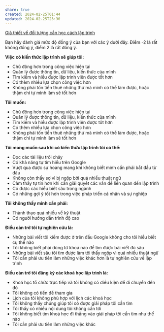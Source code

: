 ```yaml
---
share: true
created: 2024-02-25T01:44
updated: 2024-02-25T23:30
---
```

[Giả thiết về đối tượng cần học cách lập trình](../../../2%20Gi%E1%BA%A3%20thuy%E1%BA%BFt/Gi%E1%BA%A3%20thi%E1%BA%BFt%20v%E1%BB%81%20%C4%91%E1%BB%91i%20t%C6%B0%E1%BB%A3ng%20c%E1%BA%A7n%20h%E1%BB%8Dc%20c%C3%A1ch%20l%E1%BA%ADp%20tr%C3%ACnh.md)


Bạn hãy đánh giá mức độ đồng ý của bạn với các ý dưới đây. Điểm -2 là rất không đồng ý, điểm 2 là rất đồng ý.

**Việc có kiến thức lập trình sẽ giúp tôi:**
- Chủ động hơn trong công việc hiện tại
- Quản lý được thông tin, dữ liệu, kiến thức của mình
- Tìm kiếm và hiểu được lập trình viên được tốt hơn
- Có thêm nhiều lựa chọn công việc hơn
- Không phải tốn tiền thuê những thứ mà mình có thể làm được, hoặc thậm chí tự mình làm sẽ tốt hơn

**Tôi muốn:**
- Chủ động hơn trong công việc hiện tại
- Quản lý được thông tin, dữ liệu, kiến thức của mình
- Tìm kiếm và hiểu được lập trình viên được tốt hơn
- Có thêm nhiều lựa chọn công việc hơn
- Không phải tốn tiền thuê những thứ mà mình có thể làm được, hoặc thậm chí tự mình làm sẽ tốt hơn

**Tôi mong muốn sau khi có kiến thức lập trình tôi có thể:**
- Đọc các tài liệu trôi chảy
- Có khả năng tự tìm hiểu trên Google
- Vượt qua được sự hoang mang khi không biết mình cần phải bắt đầu từ đâu
- Không còn thấy sợ vì bị ngộp bởi quá nhiều thuật ngữ
- Cảm thấy tự tin hơn khi cần giải quyết các vấn đề liên quan đến lập trình
- Có được các hiểu biết sâu trong ngành 
- Có những gợi ý tốt hơn trong việc pháp triển cá nhân và sự nghiệp

**Tôi không thấy mình cần phải:**
- Thành thạo quá nhiều về kỹ thuật
- Có người hướng dẫn trình độ cao

**Điều cản trở tôi tự nghiên cứu là:**
- Những bài viết tôi kiếm được ở trên đầu Google không cho tôi hiểu biết cụ thể nào
- Tôi không biết phải dùng từ khoá nào để tìm được bài viết đủ sâu
- Những bài viết sâu tôi tìm được làm tôi thấy ngộp vì quá nhiều thuật ngữ
- Tôi cần phải ưu tiên làm những việc khác hơn là tự nghiên cứu về lập trình

**Điều cản trở tôi đăng ký các khoá học lập trình là:**
- Khoá học tổ chức trực tiếp và tôi không có điều kiện để di chuyển đến đó
- Tôi không có tiền để tham gia
- Lịch của tôi không phù hợp với lịch các khoá học
- Tôi không thấy chúng giúp tôi có được giải pháp tôi cần tìm
- Tôi thấy có nhiều nội dung tôi không cần tới
- Tôi không biết tìm khoá học đi thẳng vào giải pháp tôi cần tìm như thế nào
- Tôi cần phải ưu tiên làm những việc khác